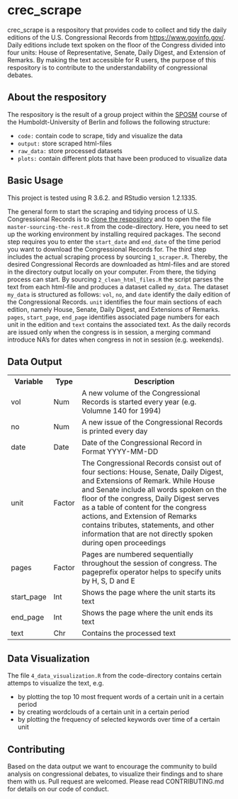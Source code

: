 # crec_scrape
crec_scrape is a respository that provides code to collect and tidy the daily editions of the U.S. Congressional Records from https://www.govinfo.gov/. Daily editions include text spoken on the floor of the Congress divided into four units: House of Representative, Senate, Daily Digest, and Extension of Remarks. By making the text accessible for R users, the purpose of this respository is to contribute to the understandability of congressional debates. 

## About the respository
The respository is the result of a group project within the [SPOSM](https://github.com/joachim-gassen/sposm) course of the Humboldt-University of Berlin and follows the following structure:

* `code:` contain code to scrape, tidy and visualize the data
* `output:` store scraped html-files
* `raw_data:` store processed datasets
* `plots:` contain different plots that have been produced to visualize data

## Basic Usage
This project is tested using R 3.6.2. and RStudio version 1.2.1335.

The general form to start the scraping and tidying process of U.S. Congressional Records is to [clone the respository](https://help.github.com/en/github/creating-cloning-and-archiving-repositories/cloning-a-repository) and to open the file `master-sourcing-the-rest.R` from the code-directory. 
Here, you need to set up the working environment by installing required packages. The second step requires you to enter the `start_date` and `end_date` of the time period you want to download the Congressional Records for. The third step includes the actual scraping process by sourcing `1_scraper.R`. Thereby, the desired Congressional Records are downloaded as html-files and are stored in the directory output locally on your computer. From there, the tidying process can start. By sourcing `2_clean_html_files.R` the script parses the text from each html-file and produces a dataset called `my_data`. The dataset `my_data` is structured as follows: `vol`, `no`, and `date` identify the daily edition of the Congressional Records. `unit` identifies the four main sections of each edition, namely House, Senate, Daily Digest, and Extensions of Remarks. `pages`, `start_page`, `end_page` identifies associated page numbers for each unit in the edition and `text` contains the associated text. As the daily records are issued only when the congress is in session, a merging command introduce NA’s for dates when congress in not in session (e.g. weekends).

## Data Output
 <table style="width:100%">
  <tr>
    <th>Variable</th>
    <th>Type</th>
    <th>Description</th>
  </tr>
  <tr>
    <td>vol</td>
    <td>Num</td>
    <td>A new volume of the Congressional Records is started every year (e.g. Volumne 140 for 1994)</td>
  </tr>
  <tr>
    <td>no</td>
    <td>Num</td>
    <td>A new issue of the Congressional Records is printed every day </td>
  </tr>
  <tr>
    <td>date</td>
    <td>Date</td>
    <td>Date of the Congressional Record in Format YYYY-MM-DD</td>
  </tr>
  <tr>
    <td>unit</td>
    <td>Factor</td>
    <td>The Congressional Records consist out of four sections: House, Senate, Daily Digest, and Extensions of Remark. While House and Senate include all words spoken on the floor of the congress, Daily Digest serves as a table of content for the congress actions, and Extension of Remarks contains tributes, statements, and other information that are not directly spoken during open proceedings</td>
  </tr>
  <tr>
    <td>pages</td>
    <td>Factor</td>
    <td>Pages are numbered sequentially throughout the session of congress. The pageprefix operator helps to specify units by H, S, D and E</td>
  </tr>
  <tr>
    <td>start_page</td>
    <td>Int</td>
    <td>Shows the page where the unit starts its text</td>
  </tr>
  <tr>
    <td>end_page</td>
    <td>Int</td>
    <td>Shows the page where the unit ends its text</td>
  </tr>
  <tr>
    <td>text</td>
    <td>Chr</td>
    <td>Contains the processed text </td>
  </tr>
</table> 

## Data Visualization
The file `4_data_visualization.R` from the code-directory contains certain attemps to visualize the text, e.g. 
* by plotting the top 10 most frequent words of a certain unit in a certain period
* by creating wordclouds of a certain unit in a certain period
* by plotting the frequency of selected keywords over time of a certain unit 

## Contributing
Based on the data output we want to encourage the community to build analysis on congressional debates, to visualize their findings and to share them with us. Pull request are welcomed. Please read CONTRIBUTING.md for details on our code of conduct.
